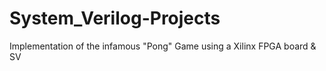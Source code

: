 # System_Verilog-Projects
Implementation of the infamous "Pong" Game using a Xilinx FPGA board &amp; SV

